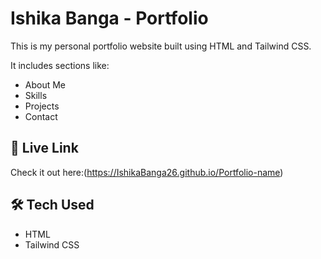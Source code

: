 # Ishika Banga - Portfolio

This is my personal portfolio website built using HTML and Tailwind CSS.

It includes sections like:
- About Me
- Skills
- Projects
- Contact

## 🔗 Live Link

Check it out here:(https://IshikaBanga26.github.io/Portfolio-name)

## 🛠️ Tech Used

- HTML
- Tailwind CSS

